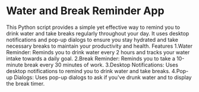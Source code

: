 # Water and Break Reminder App
This Python script provides a simple yet effective way to remind you to drink water and take breaks regularly throughout your day. It uses desktop notifications and pop-up dialogs to ensure you stay hydrated and take necessary breaks to maintain your productivity and health.
Features
1.Water Reminder: Reminds you to drink water every 2 hours and tracks your water intake towards a daily goal.
2.Break Reminder: Reminds you to take a 10-minute break every 30 minutes of work.
3.Desktop Notifications: Uses desktop notifications to remind you to drink water and take breaks.
4.Pop-up Dialogs: Uses pop-up dialogs to ask if you've drunk water and to display the break timer.

